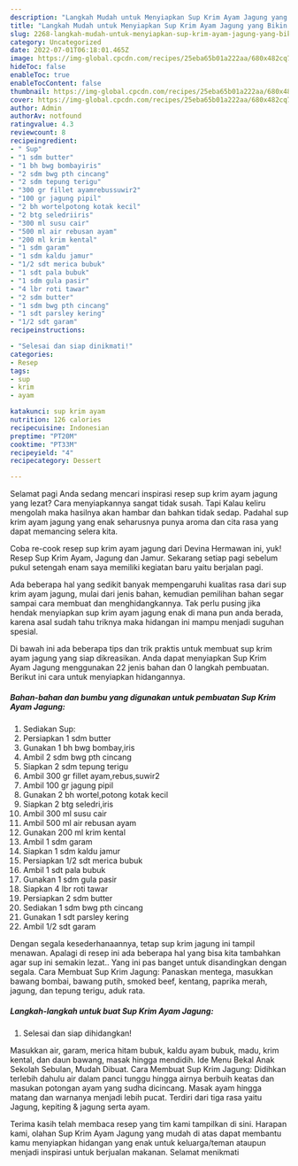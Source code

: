 ```yaml
---
description: "Langkah Mudah untuk Menyiapkan Sup Krim Ayam Jagung yang Bikin Ngiler, Buat Buka Puasa Bisa Manjain Lidah"
title: "Langkah Mudah untuk Menyiapkan Sup Krim Ayam Jagung yang Bikin Ngiler, Buat Buka Puasa Bisa Manjain Lidah"
slug: 2268-langkah-mudah-untuk-menyiapkan-sup-krim-ayam-jagung-yang-bikin-ngiler-buat-buka-puasa-bisa-manjain-lidah
category: Uncategorized
date: 2022-07-01T06:18:01.465Z
image: https://img-global.cpcdn.com/recipes/25eba65b01a222aa/680x482cq70/sup-krim-ayam-jagung-foto-resep-utama.jpg
hideToc: false
enableToc: true
enableTocContent: false
thumbnail: https://img-global.cpcdn.com/recipes/25eba65b01a222aa/680x482cq70/sup-krim-ayam-jagung-foto-resep-utama.jpg
cover: https://img-global.cpcdn.com/recipes/25eba65b01a222aa/680x482cq70/sup-krim-ayam-jagung-foto-resep-utama.jpg
author: Admin
authorAv: notfound
ratingvalue: 4.3
reviewcount: 8
recipeingredient:
- " Sup"
- "1 sdm butter"
- "1 bh bwg bombayiris"
- "2 sdm bwg pth cincang"
- "2 sdm tepung terigu"
- "300 gr fillet ayamrebussuwir2"
- "100 gr jagung pipil"
- "2 bh wortelpotong kotak kecil"
- "2 btg seledriiris"
- "300 ml susu cair"
- "500 ml air rebusan ayam"
- "200 ml krim kental"
- "1 sdm garam"
- "1 sdm kaldu jamur"
- "1/2 sdt merica bubuk"
- "1 sdt pala bubuk"
- "1 sdm gula pasir"
- "4 lbr roti tawar"
- "2 sdm butter"
- "1 sdm bwg pth cincang"
- "1 sdt parsley kering"
- "1/2 sdt garam"
recipeinstructions:

- "Selesai dan siap dinikmati!"
categories:
- Resep
tags:
- sup
- krim
- ayam

katakunci: sup krim ayam 
nutrition: 126 calories
recipecuisine: Indonesian
preptime: "PT20M"
cooktime: "PT33M"
recipeyield: "4"
recipecategory: Dessert

---
```



Selamat pagi Anda sedang mencari inspirasi resep sup krim ayam jagung yang lezat? Cara menyiapkannya sangat tidak susah. Tapi Kalau keliru mengolah maka hasilnya akan hambar dan bahkan tidak sedap. Padahal sup krim ayam jagung yang enak seharusnya punya aroma dan cita rasa yang dapat memancing selera kita.


Coba re-cook resep sup krim ayam jagung dari Devina Hermawan ini, yuk! Resep Sup Krim Ayam, Jagung dan Jamur. Sekarang setiap pagi sebelum pukul setengah enam saya memiliki kegiatan baru yaitu berjalan pagi.

Ada beberapa hal yang sedikit banyak mempengaruhi kualitas rasa dari sup krim ayam jagung, mulai dari jenis bahan, kemudian pemilihan bahan segar sampai cara membuat dan menghidangkannya. Tak perlu pusing jika hendak menyiapkan sup krim ayam jagung enak di mana pun anda berada, karena asal sudah tahu triknya maka hidangan ini mampu menjadi suguhan spesial.


Di bawah ini ada beberapa tips dan trik praktis untuk membuat sup krim ayam jagung yang siap dikreasikan. Anda dapat menyiapkan Sup Krim Ayam Jagung menggunakan 22 jenis bahan dan 0 langkah pembuatan. Berikut ini cara untuk menyiapkan hidangannya.

<!--inarticleads1-->

##### Bahan-bahan dan bumbu yang digunakan untuk pembuatan Sup Krim Ayam Jagung:

1. Sediakan  Sup:
1. Persiapkan 1 sdm butter
1. Gunakan 1 bh bwg bombay,iris
1. Ambil 2 sdm bwg pth cincang
1. Siapkan 2 sdm tepung terigu
1. Ambil 300 gr fillet ayam,rebus,suwir2
1. Ambil 100 gr jagung pipil
1. Gunakan 2 bh wortel,potong kotak kecil
1. Siapkan 2 btg seledri,iris
1. Ambil 300 ml susu cair
1. Ambil 500 ml air rebusan ayam
1. Gunakan 200 ml krim kental
1. Ambil 1 sdm garam
1. Siapkan 1 sdm kaldu jamur
1. Persiapkan 1/2 sdt merica bubuk
1. Ambil 1 sdt pala bubuk
1. Gunakan 1 sdm gula pasir
1. Siapkan 4 lbr roti tawar
1. Persiapkan 2 sdm butter
1. Sediakan 1 sdm bwg pth cincang
1. Gunakan 1 sdt parsley kering
1. Ambil 1/2 sdt garam


Dengan segala kesederhanaannya, tetap sup krim jagung ini tampil menawan. Apalagi di resep ini ada beberapa hal yang bisa kita tambahkan agar sup ini semakin lezat.. Yang ini pas banget untuk disandingkan dengan segala. Cara Membuat Sup Krim Jagung: Panaskan mentega, masukkan bawang bombai, bawang putih, smoked beef, kentang, paprika merah, jagung, dan tepung terigu, aduk rata. 

<!--inarticleads2-->

##### Langkah-langkah untuk buat Sup Krim Ayam Jagung:


1. Selesai dan siap dihidangkan!

Masukkan air, garam, merica hitam bubuk, kaldu ayam bubuk, madu, krim kental, dan daun bawang, masak hingga mendidih. Ide Menu Bekal Anak Sekolah Sebulan, Mudah Dibuat. Cara Membuat Sup Krim Jagung: Didihkan terlebih dahulu air dalam panci tunggu hingga airnya berbuih keatas dan masukan potongan ayam yang sudha dicincang. Masak ayam hingga matang dan warnanya menjadi lebih pucat. Terdiri dari tiga rasa yaitu Jagung, kepiting &amp; jagung serta ayam. 

Terima kasih telah membaca resep yang tim kami tampilkan di sini. Harapan kami, olahan Sup Krim Ayam Jagung yang mudah di atas dapat membantu kamu menyiapkan hidangan yang enak untuk keluarga/teman ataupun menjadi inspirasi untuk berjualan makanan. Selamat menikmati
